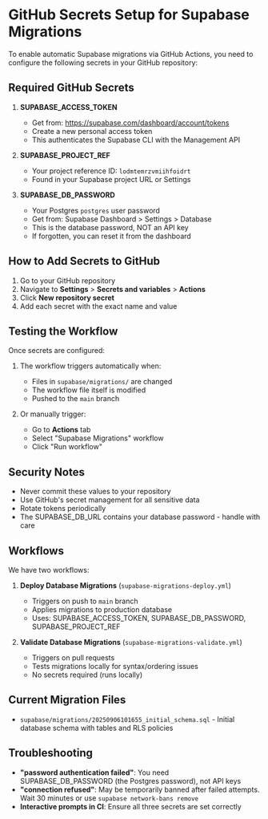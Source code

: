 # GitHub Secrets Setup for Supabase Migrations

To enable automatic Supabase migrations via GitHub Actions, you need to configure the following secrets in your GitHub repository:

## Required GitHub Secrets

1. **SUPABASE_ACCESS_TOKEN**
   - Get from: https://supabase.com/dashboard/account/tokens
   - Create a new personal access token
   - This authenticates the Supabase CLI with the Management API

2. **SUPABASE_PROJECT_REF** 
   - Your project reference ID: `lodmtemrzvmiihfoidrt`
   - Found in your Supabase project URL or Settings

3. **SUPABASE_DB_PASSWORD**
   - Your Postgres `postgres` user password
   - Get from: Supabase Dashboard > Settings > Database
   - This is the database password, NOT an API key
   - If forgotten, you can reset it from the dashboard

## How to Add Secrets to GitHub

1. Go to your GitHub repository
2. Navigate to **Settings** > **Secrets and variables** > **Actions**
3. Click **New repository secret**
4. Add each secret with the exact name and value

## Testing the Workflow

Once secrets are configured:

1. The workflow triggers automatically when:
   - Files in `supabase/migrations/` are changed
   - The workflow file itself is modified
   - Pushed to the `main` branch

2. Or manually trigger:
   - Go to **Actions** tab
   - Select "Supabase Migrations" workflow
   - Click "Run workflow"

## Security Notes

- Never commit these values to your repository
- Use GitHub's secret management for all sensitive data
- Rotate tokens periodically
- The SUPABASE_DB_URL contains your database password - handle with care

## Workflows

We have two workflows:

1. **Deploy Database Migrations** (`supabase-migrations-deploy.yml`)
   - Triggers on push to `main` branch
   - Applies migrations to production database
   - Uses: SUPABASE_ACCESS_TOKEN, SUPABASE_DB_PASSWORD, SUPABASE_PROJECT_REF

2. **Validate Database Migrations** (`supabase-migrations-validate.yml`)
   - Triggers on pull requests
   - Tests migrations locally for syntax/ordering issues
   - No secrets required (runs locally)

## Current Migration Files

- `supabase/migrations/20250906101655_initial_schema.sql` - Initial database schema with tables and RLS policies

## Troubleshooting

- **"password authentication failed"**: You need SUPABASE_DB_PASSWORD (the Postgres password), not API keys
- **"connection refused"**: May be temporarily banned after failed attempts. Wait 30 minutes or use `supabase network-bans remove`
- **Interactive prompts in CI**: Ensure all three secrets are set correctly